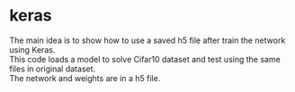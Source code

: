 # keras
<p>
The main idea is to show how to use a saved h5 file after train the network using Keras. <br>
This code loads a model to solve Cifar10 dataset and test using the same files in original dataset. <br>
The network and weights are in a h5 file. <br>
</p>
